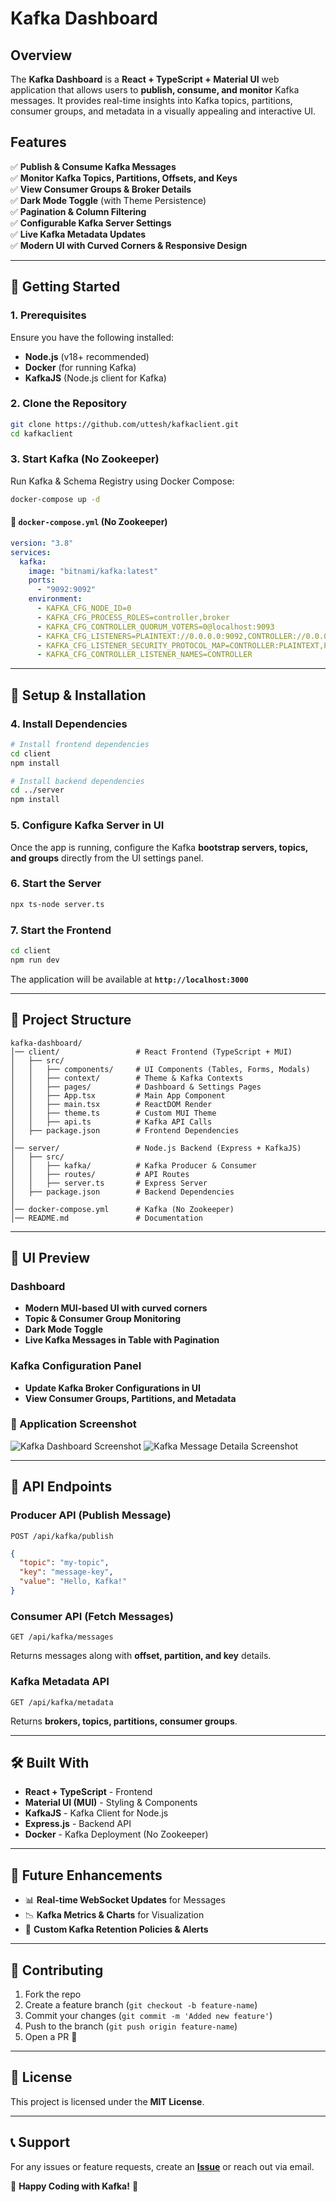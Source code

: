 # Kafka Dashboard

## Overview

The **Kafka Dashboard** is a **React + TypeScript + Material UI** web application that allows users to **publish, consume, and monitor** Kafka messages. It provides real-time insights into Kafka topics, partitions, consumer groups, and metadata in a visually appealing and interactive UI.

## Features

✅ **Publish & Consume Kafka Messages**  
✅ **Monitor Kafka Topics, Partitions, Offsets, and Keys**  
✅ **View Consumer Groups & Broker Details**  
✅ **Dark Mode Toggle** (with Theme Persistence)  
✅ **Pagination & Column Filtering**  
✅ **Configurable Kafka Server Settings**  
✅ **Live Kafka Metadata Updates**  
✅ **Modern UI with Curved Corners & Responsive Design**

---

## 🚀 Getting Started

### **1. Prerequisites**

Ensure you have the following installed:

- **Node.js** (v18+ recommended)
- **Docker** (for running Kafka)
- **KafkaJS** (Node.js client for Kafka)

### **2. Clone the Repository**

```sh
git clone https://github.com/uttesh/kafkaclient.git
cd kafkaclient
```

### **3. Start Kafka (No Zookeeper)**

Run Kafka & Schema Registry using Docker Compose:

```sh
docker-compose up -d
```

#### **📝 `docker-compose.yml` (No Zookeeper)**

```yaml
version: "3.8"
services:
  kafka:
    image: "bitnami/kafka:latest"
    ports:
      - "9092:9092"
    environment:
      - KAFKA_CFG_NODE_ID=0
      - KAFKA_CFG_PROCESS_ROLES=controller,broker
      - KAFKA_CFG_CONTROLLER_QUORUM_VOTERS=0@localhost:9093
      - KAFKA_CFG_LISTENERS=PLAINTEXT://0.0.0.0:9092,CONTROLLER://0.0.0.0:9093
      - KAFKA_CFG_LISTENER_SECURITY_PROTOCOL_MAP=CONTROLLER:PLAINTEXT,PLAINTEXT:PLAINTEXT
      - KAFKA_CFG_CONTROLLER_LISTENER_NAMES=CONTROLLER
```

---

## 🔧 Setup & Installation

### **4. Install Dependencies**

```sh
# Install frontend dependencies
cd client
npm install

# Install backend dependencies
cd ../server
npm install
```

### **5. Configure Kafka Server in UI**

Once the app is running, configure the Kafka **bootstrap servers, topics, and groups** directly from the UI settings panel.

### **6. Start the Server**

```sh
npx ts-node server.ts
```

### **7. Start the Frontend**

```sh
cd client
npm run dev
```

The application will be available at **`http://localhost:3000`**

---

## 📌 Project Structure

```
kafka-dashboard/
│── client/                 # React Frontend (TypeScript + MUI)
│   ├── src/
│   │   ├── components/     # UI Components (Tables, Forms, Modals)
│   │   ├── context/        # Theme & Kafka Contexts
│   │   ├── pages/          # Dashboard & Settings Pages
│   │   ├── App.tsx         # Main App Component
│   │   ├── main.tsx        # ReactDOM Render
│   │   ├── theme.ts        # Custom MUI Theme
│   │   ├── api.ts          # Kafka API Calls
│   ├── package.json        # Frontend Dependencies
│
│── server/                 # Node.js Backend (Express + KafkaJS)
│   ├── src/
│   │   ├── kafka/          # Kafka Producer & Consumer
│   │   ├── routes/         # API Routes
│   │   ├── server.ts       # Express Server
│   ├── package.json        # Backend Dependencies
│
│── docker-compose.yml      # Kafka (No Zookeeper)
│── README.md               # Documentation
```

---

## 🌟 UI Preview

### **Dashboard**

- **Modern MUI-based UI with curved corners**
- **Topic & Consumer Group Monitoring**
- **Dark Mode Toggle**
- **Live Kafka Messages in Table with Pagination**

### **Kafka Configuration Panel**

- **Update Kafka Broker Configurations in UI**
- **View Consumer Groups, Partitions, and Metadata**

### **📸 Application Screenshot**

![Kafka Dashboard Screenshot](./ui/kafka-dashboard.png)
![Kafka Message Detaila Screenshot](./ui/message_details.png)

---

## 🎯 API Endpoints

### **Producer API (Publish Message)**

```http
POST /api/kafka/publish
```

```json
{
  "topic": "my-topic",
  "key": "message-key",
  "value": "Hello, Kafka!"
}
```

### **Consumer API (Fetch Messages)**

```http
GET /api/kafka/messages
```

Returns messages along with **offset, partition, and key** details.

### **Kafka Metadata API**

```http
GET /api/kafka/metadata
```

Returns **brokers, topics, partitions, consumer groups**.

---

## 🛠️ Built With

- **React + TypeScript** - Frontend
- **Material UI (MUI)** - Styling & Components
- **KafkaJS** - Kafka Client for Node.js
- **Express.js** - Backend API
- **Docker** - Kafka Deployment (No Zookeeper)

---

## 📌 Future Enhancements

- 📊 **Real-time WebSocket Updates** for Messages
- 📉 **Kafka Metrics & Charts** for Visualization
- 🔄 **Custom Kafka Retention Policies & Alerts**

---

## 🤝 Contributing

1. Fork the repo
2. Create a feature branch (`git checkout -b feature-name`)
3. Commit your changes (`git commit -m 'Added new feature'`)
4. Push to the branch (`git push origin feature-name`)
5. Open a PR 🚀

---

## 📜 License

This project is licensed under the **MIT License**.

---

## 📞 Support

For any issues or feature requests, create an **[Issue](https://github.com/uttesh/kafkaclient/issues)** or reach out via email.

🚀 **Happy Coding with Kafka!** 🎉
